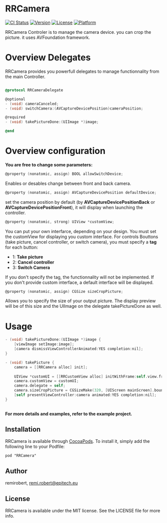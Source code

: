 RRCamera
==================

[![CI Status](http://img.shields.io/travis/remirobert/RRCustomPageController.svg?style=flat)](https://travis-ci.org/remirobert/RRCamera)
[![Version](https://img.shields.io/cocoapods/v/RRCustomPageController.svg?style=flat)](http://cocoadocs.org/docsets/RRCamera)
[![License](https://img.shields.io/cocoapods/l/RRCustomPageController.svg?style=flat)](http://cocoadocs.org/docsets/RRColorAverageBanner)
[![Platform](https://img.shields.io/cocoapods/p/RRCustomPageController.svg?style=flat)](http://cocoadocs.org/docsets/RRCamera)

RRCamera Controler is to manage the camera device. you can crop the picture. it uses AVFoundation framework.

Overview Delegates
==================

RRCamera provides you powerfull delegates to manage functionnality from the main Controller.

``` Objective-C

@protocol RRCameraDelegate

@optional
- (void) cameraCanceled;
- (void) switchCamera:(AVCaptureDevicePosition)cameraPosition;

@required
- (void) takePictureDone:(UIImage *)image;

@end

```

Overview configuration
======================

**You are free to change some parameters:**

``` Objective-C
@property (nonatomic, assign) BOOL allowSwitchDevice;
```
Enables or desables change between front and back camera.

``` Objective-C
@property (nonatomic, assign) AVCaptureDevicePosition defaultDevice;
```
set the camera position by default (by **AVCaptureDevicePositionBack** or **AVCaptureDevicePositionFront**), it will display when launching the controller.

``` Objective-C
@property (nonatomic, strong) UIView *customView;
```
You can put your own interfarce, depending on your design. You must set the customView for displaying you custom interface. For controls Bouttons (take picture, cancel controller, or switch camera), you must specify a **tag** for each button:
 - 1: **Take picture**
 - 2: **Cancel controller**
 - 3: **Switch Camera**

If you don't specify the tag, the functionnality will not be implemented.
If you don't provide custom interface, a default interface will be displayed.

``` Objective-C
@property (nonatomic, assign) CGSize sizeCropPicture;
```
Allows you to specify the size of your output picture. The display preview will be of this size and the UIImage on the delegate takePictureDone as well.

Usage
=====

``` Objective-c
- (void) takePictureDone:(UIImage *)image {
    [viewImage setImage:image];
    [camera dismissViewControllerAnimated:YES completion:nil];
}

- (void) takePicture {
    camera = [[RRCamera alloc] init];
    
    UIView *customUI = [[RRCustomView alloc] initWithFrame:self.view.frame];
    camera.customView = customUI;
    camera.delegate = self;
    camera.sizeCropPicture = CGSizeMake(320, [UIScreen mainScreen].bounds.size.height);
    [self presentViewController:camera animated:YES completion:nil];
}
    
```
**For more details and examples, refer to the example project.**

## Installation

RRCamera is available through [CocoaPods](http://cocoapods.org). To install
it, simply add the following line to your Podfile:

    pod "RRCamera"

## Author

remirobert, remi.robert@epitech.eu

## License

RRCamera is available under the MIT license. See the LICENSE file for more info.
